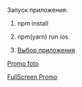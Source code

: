 Запуск приложения: 

1. npm install 

2. npm(yarn) run ios

3. [Выбор приложения](https://www.loom.com/share/baad0eb2a5b643cc94e7aa16bd40cb35)

[Promo foto](https://prnt.sc/tmmo03)

[FullScreen Promo](https://prnt.sc/tmmp0j)